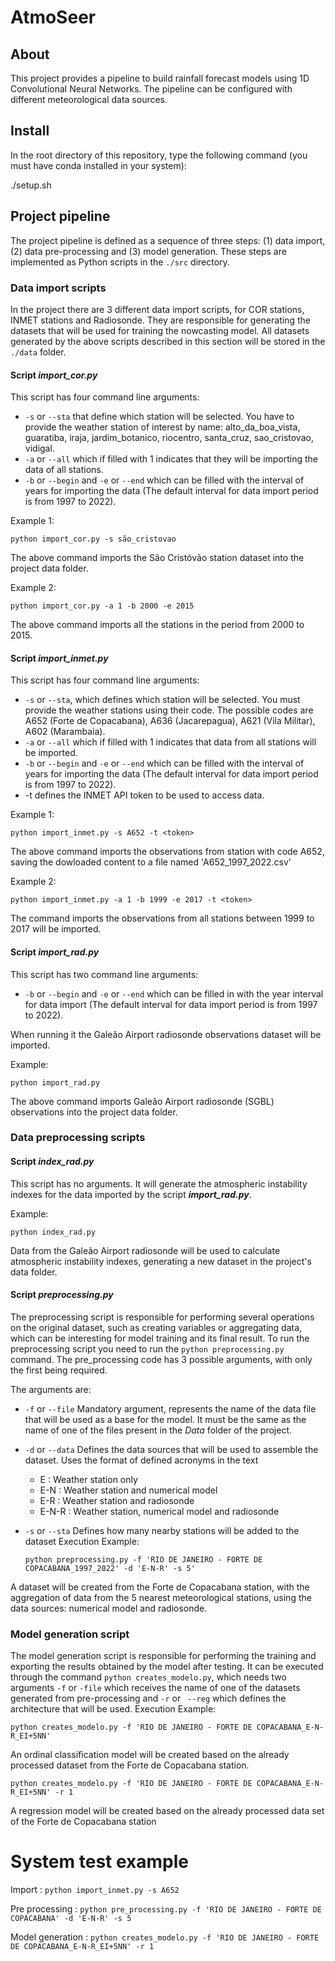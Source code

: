 # AtmoSeer

## About

This project provides a pipeline to build rainfall forecast models using 1D Convolutional Neural Networks. The pipeline can be configured with different meteorological data sources.

## Install

In the root directory of this repository, type the following command (you must have conda installed in your system):

./setup.sh

## Project pipeline

The project pipeline is defined as a sequence of three steps: (1) data import, (2) data pre-processing and (3) model generation. These steps are implemented as Python scripts in the `./src` directory.

### Data import scripts

In the project there are 3 different data import scripts, for COR stations, INMET stations and Radiosonde. They are responsible for generating the datasets that will be used for training the nowcasting model. All datasets generated by the above scripts described in this section will be stored in the `./data` folder.

#### Script **_import_cor.py_** 

This script has four command line arguments:

- `-s` or `--sta` that define which station will be selected. You have to provide the weather station of interest by name: alto_da_boa_vista, guaratiba, iraja, jardim_botanico, riocentro, santa_cruz, sao_cristovao, vidigal. 
- `-a` or `--all` which if filled with 1 indicates that they will be importing the data of all stations.
- `-b` or `--begin` and `-e` or `--end` which can be filled with the interval of years for importing the data (The default interval for data import period is from 1997 to 2022). 

Example 1:

`python import_cor.py -s são_cristovao`

The above command imports the São Cristóvão station dataset into the project data folder.

Example 2:

`python import_cor.py -a 1 -b 2000 -e 2015`

The above command imports all the stations in the period from 2000 to 2015.


#### Script **_import_inmet.py_** 

This script has four command line arguments:

-  `-s` or `--sta`, which defines which station will be selected. You must provide the weather stations using their code. The possible codes are A652 (Forte de Copacabana), A636 (Jacarepagua), A621 (Vila Militar), A602 (Marambaia).
- `-a` or `--all` which if filled with 1 indicates that data from all stations will be imported.
- `-b` or `--begin` and `-e` or `--end` which can be filled with the interval of years for importing the data (The default interval for data import period is from 1997 to 2022).
- -t <token> defines the INMET API token to be used to access data.

Example 1:

`python import_inmet.py -s A652 -t <token>`

The above command imports the observations from station with code A652, saving the dowloaded content to a file named 'A652_1997_2022.csv'

Example 2:

`python import_inmet.py -a 1 -b 1999 -e 2017 -t <token>`

The command imports the observations from all stations between 1999 to 2017 will be imported.


#### Script **_import_rad.py_**

This script has two command line arguments:

- `-b` or `--begin` and `-e` or `--end` which can be filled in with the year interval for data import (The default interval for data import period is from 1997 to 2022). 

When running it the Galeão Airport radiosonde observations dataset will be imported.

Example:

`python import_rad.py`

The above command imports Galeão Airport radiosonde (SGBL) observations into the project data folder.

### Data preprocessing scripts

#### Script **_index_rad.py_** 

This script has no arguments. It will generate the atmospheric instability indexes for the data imported by the script **_import_rad.py_**.

Example:

`python index_rad.py`

Data from the Galeão Airport radiosonde will be used to calculate atmospheric instability indexes, generating a new dataset in the project's data folder.

#### Script **_preprocessing.py_** 

The preprocessing script is responsible for performing several operations on the original dataset, such as creating variables or aggregating data, which can be interesting for model training and its final result. To run the preprocessing script you need to run the `python preprocessing.py` command. The pre_processing code has 3 possible arguments, with only the first being required.

The arguments are:
 - `-f` or `--file` Mandatory argument, represents the name of the data file that will be used as a base for the model. It must be the same as the name of one of the files present in the *Data* folder of the project.
 - `-d` or `--data` Defines the data sources that will be used to assemble the dataset.
  Uses the format of defined acronyms in the text
    - E : Weather station only
    - E-N : Weather station and numerical model
    - E-R : Weather station and radiosonde
    - E-N-R : Weather station, numerical model and radiosonde
- `-s` or `--sta` Defines how many nearby stations will be added to the dataset
Execution Example:
  
  `python preprocessing.py -f 'RIO DE JANEIRO - FORTE DE COPACABANA_1997_2022' -d 'E-N-R' -s 5'`

A dataset will be created from the Forte de Copacabana station, with the aggregation of data from the 5 nearest meteorological stations, using the data sources: numerical model and radiosonde.


### Model generation script

The model generation script is responsible for performing the training and exporting the results obtained by the model after testing. It can be executed through the command `python creates_modelo.py`, which needs two arguments `-f` or `-file` which receives the name of one of the datasets generated from pre-processing and `-r` or ` --reg` which defines the architecture that will be used.
Execution Example:

`python creates_modelo.py -f 'RIO DE JANEIRO - FORTE DE COPACABANA_E-N-R_EI+5NN'`

An ordinal classification model will be created based on the already processed dataset from the Forte de Copacabana station.

`python creates_modelo.py -f 'RIO DE JANEIRO - FORTE DE COPACABANA_E-N-R_EI+5NN' -r 1`

A regression model will be created based on the already processed data set of the Forte de Copacabana station

# System test example

Import : `python import_inmet.py -s A652`

Pre processing : `python pre_processing.py -f 'RIO DE JANEIRO - FORTE DE COPACABANA' -d 'E-N-R' -s 5 `

Model generation : `python creates_modelo.py -f 'RIO DE JANEIRO - FORTE DE COPACABANA_E-N-R_EI+5NN' -r 1`
